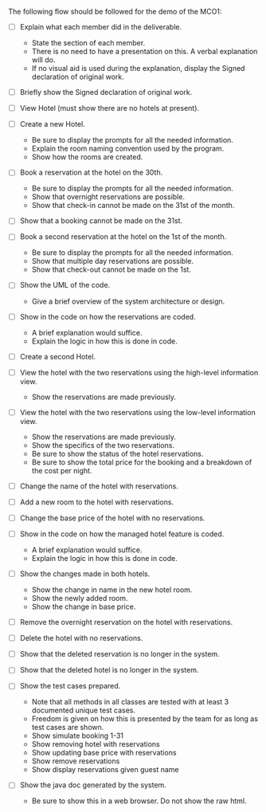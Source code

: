 The following flow should be followed for the demo of the MCO1:

- [ ] Explain what each member did in the deliverable.

  - State the section of each member.
  - There is no need to have a presentation on this. A verbal explanation will do.
  - If no visual aid is used during the explanation, display the Signed declaration of original work.

- [ ] Briefly show the Signed declaration of original work.

- [ ] View Hotel (must show there are no hotels at present).

- [ ] Create a new Hotel.

  - Be sure to display the prompts for all the needed information.
  - Explain the room naming convention used by the program.
  - Show how the rooms are created.

- [ ] Book a reservation at the hotel on the 30th.

  - Be sure to display the prompts for all the needed information.
  - Show that overnight reservations are possible.
  - Show that check-in cannot be made on the 31st of the month.

- [ ] Show that a booking cannot be made on the 31st.

- [ ] Book a second reservation at the hotel on the 1st of the month.

  - Be sure to display the prompts for all the needed information.
  - Show that multiple day reservations are possible.
  - Show that check-out cannot be made on the 1st.

- [ ] Show the UML of the code.

  - Give a brief overview of the system architecture or design.

- [ ] Show in the code on how the reservations are coded.

  - A brief explanation would suffice.
  - Explain the logic in how this is done in code.

- [ ] Create a second Hotel.

- [ ] View the hotel with the two reservations using the high-level information view.

  - Show the reservations are made previously.

- [ ] View the hotel with the two reservations using the low-level information view.

  - Show the reservations are made previously.
  - Show the specifics of the two reservations.
  - Be sure to show the status of the hotel reservations.
  - Be sure to show the total price for the booking and a breakdown of the cost per night.

- [ ] Change the name of the hotel with reservations.

- [ ] Add a new room to the hotel with reservations.

- [ ] Change the base price of the hotel with no reservations.

- [ ] Show in the code on how the managed hotel feature is coded.

  - A brief explanation would suffice.
  - Explain the logic in how this is done in code.

- [ ] Show the changes made in both hotels.

  - Show the change in name in the new hotel room.
  - Show the newly added room.
  - Show the change in base price.

- [ ] Remove the overnight reservation on the hotel with reservations.

- [ ] Delete the hotel with no reservations.

- [ ] Show that the deleted reservation is no longer in the system.

- [ ] Show that the deleted hotel is no longer in the system.

- [ ] Show the test cases prepared.

  - Note that all methods in all classes are tested with at least 3 documented unique test cases.
  - Freedom is given on how this is presented by the team for as long as test cases are shown.
  - Show simulate booking 1-31
  - Show removing hotel with reservations
  - Show updating base price with reservations
  - Show remove reservations
  - Show display reservations given guest name

- [ ] Show the java doc generated by the system.
  - Be sure to show this in a web browser. Do not show the raw html.
